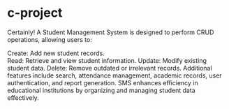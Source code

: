 # c-project
 Certainly! A Student Management System  is designed to perform CRUD operations, allowing users to:

Create: Add new student records.<br>
Read: Retrieve and view student information.
Update: Modify existing student data.
Delete: Remove outdated or irrelevant records.
Additional features include search, attendance management, academic records, user authentication, and report generation. SMS enhances efficiency in educational institutions by organizing and managing student data effectively.
